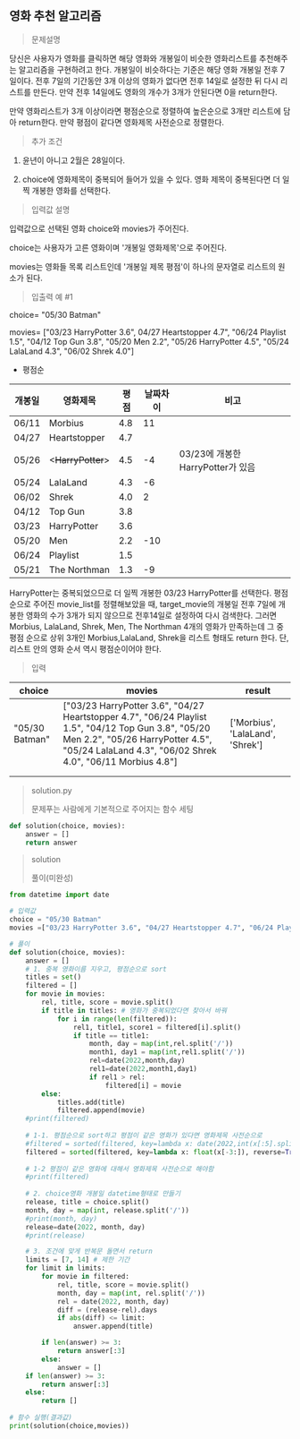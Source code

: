 ## 영화 추천 알고리즘 

> 문제설명

당신은 사용자가 영화를 클릭하면 해당 영화와 개봉일이 비슷한 영화리스트를 추천해주는 알고리즘을 구현하려고 한다. 개봉일이 비슷하다는 기준은 해당 영화 개봉일 전후 7일이다. 전후 7일의 기간동안 3개 이상의 영화가 없다면 전후 14일로 설정한 뒤 다시 리스트를 만든다. 만약 전후 14일에도 영화의 개수가 3개가 안된다면 0을 return한다.



만약 영화리스트가 3개 이상이라면 평점순으로 정렬하여 높은순으로 3개만 리스트에 담아 return한다. 만약 평점이 같다면 영화제목 사전순으로 정렬한다.



>  추가 조건

1. 윤년이 아니고 2월은 28일이다.

2. choice에 영화제목이 중복되어 들어가 있을 수 있다. 영화 제목이 중복된다면 더 일찍 개봉한 영화를 선택한다.

   

>  입력값 설명

입력값으로 선택된 영화 choice와 movies가 주어진다.

choice는 사용자가 고른 영화이며 '개봉일 영화제목'으로 주어진다.

movies는 영화들 목록 리스트인데 '개봉일 제목 평점'이 하나의 문자열로 리스트의 원소가 된다.



>  입출력 예 #1

choice= "05/30 Batman"

movies= ["03/23 HarryPotter 3.6", 04/27 Heartstopper 4.7", "06/24 Playlist 1.5", "04/12 Top Gun 3.8", "05/20 Men 2.2", "05/26 HarryPotter 4.5", "05/24 LalaLand 4.3", "06/02 Shrek 4.0"]

- 평점순

| 개봉일 | 영화제목          | 평점 | 날짜차이 | 비고                              |
| ------ | ----------------- | ---- | -------- | --------------------------------- |
| 06/11  | Morbius           | 4.8  | 11       |                                   |
| 04/27  | Heartstopper      | 4.7  |          |                                   |
| 05/26  | <~~HarryPotter~~> | 4.5  | -4       | 03/23에 개봉한 HarryPotter가 있음 |
| 05/24  | LalaLand          | 4.3  | -6       |                                   |
| 06/02  | Shrek             | 4.0  | 2        |                                   |
| 04/12  | Top Gun           | 3.8  |          |                                   |
| 03/23  | HarryPotter       | 3.6  |          |                                   |
| 05/20  | Men               | 2.2  | -10      |                                   |
| 06/24  | Playlist          | 1.5  |          |                                   |
| 05/21  | The Northman      | 1.3  | -9       |                                   |

HarryPotter는 중복되었으므로 더 일찍 개봉한 03/23 HarryPotter를 선택한다. 평점 순으로 주어진 movie_list를 정렬해보았을 때, target_movie의 개봉일 전후 7일에 개봉한 영화의 수가 3개가 되지 않으므로 전후14일로 설정하여 다시 검색한다. 그러면 Morbius, LalaLand, Shrek, Men, The Northman 4개의 영화가 만족하는데 그 중 평점 순으로 상위 3개인 Morbius,LalaLand, Shrek을 리스트 형태도 return 한다. 단, 리스트 안의 영화 순서 역시 평점순이어야 한다.



>  입력

| choice         | movies                                                       | result                           |
| -------------- | ------------------------------------------------------------ | -------------------------------- |
| "05/30 Batman" | ["03/23 HarryPotter 3.6", "04/27 Heartstopper 4.7", "06/24 Playlist 1.5", "04/12 Top Gun 3.8", "05/20 Men 2.2", "05/26 HarryPotter 4.5", "05/24 LalaLand 4.3", "06/02 Shrek 4.0", "06/11 Morbius 4.8"] | ['Morbius', 'LalaLand', 'Shrek'] |
|                |                                                              |                                  |
|                |                                                              |                                  |



> solution.py
>
> 문제푸는 사람에게 기본적으로 주어지는 함수 세팅

```python
def solution(choice, movies):
    answer = []
    return answer
```



> solution
>
> 풀이(미완성)

```python
from datetime import date

# 입력값
choice = "05/30 Batman"
movies =["03/23 HarryPotter 3.6", "04/27 Heartstopper 4.7", "06/24 Playlist 1.5", "04/12 TopGun 3.8", "05/20 Men 2.2", "05/26 HarryPotter 4.5", "05/24 LalaLand 4.3", "06/02 Shrek 4.0", "06/11 Morbius 4.8"]

# 풀이
def solution(choice, movies):
    answer = []
    # 1. 중복 영화이름 지우고, 평점순으로 sort
    titles = set()
    filtered = []
    for movie in movies:
        rel, title, score = movie.split()
        if title in titles: # 영화가 중복되었다면 찾아서 바꿔
            for i in range(len(filtered)):
                rel1, title1, score1 = filtered[i].split()
                if title == title1:
                    month, day = map(int,rel.split('/'))
                    month1, day1 = map(int,rel1.split('/'))
                    rel=date(2022,month,day)
                    rel1=date(2022,month1,day1)
                    if rel1 > rel:
                        filtered[i] = movie
        else:
            titles.add(title)
            filtered.append(movie)
    #print(filtered)
    
    # 1-1. 평점순으로 sort하고 평점이 같은 영화가 있다면 영화제목 사전순으로
    #filtered = sorted(filtered, key=lambda x: date(2022,int(x[:5].split('/')[0]), int(x[:5].split('/')[1])))
    filtered = sorted(filtered, key=lambda x: float(x[-3:]), reverse=True)
    
    # 1-2 평점이 같은 영화에 대해서 영화제목 사전순으로 해야함 
    #print(filtered)
    
    # 2. choice영화 개봉일 datetime형태로 만들기
    release, title = choice.split()
    month, day = map(int, release.split('/'))
    #print(month, day)
    release=date(2022, month, day)
    #print(release)

    # 3. 조건에 맞게 반복문 돌면서 return
    limits = [7, 14] # 제한 기간
    for limit in limits:
        for movie in filtered:
            rel, title, score = movie.split()
            month, day = map(int, rel.split('/'))
            rel = date(2022, month, day)
            diff = (release-rel).days
            if abs(diff) <= limit:
                answer.append(title)

        if len(answer) >= 3:
            return answer[:3]
        else:
            answer = []
    if len(answer) >= 3:
        return answer[:3]
    else:
        return []
    
# 함수 실행(결과값)
print(solution(choice,movies))
```





